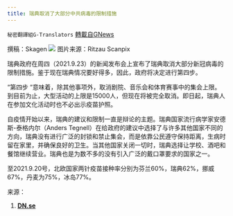 ```yaml
---
title: 瑞典取消了大部分中共病毒的限制措施
---
```

`秘密翻譯組G-Translators` [轉載自GNews](https://gnews.org/zh-hans/1550519/)

撰稿：Skagen
![](https://assets.gnews.org/wp-content/uploads/2021/09/3-63.jpg)
图片来源：Ritzau Scanpix

瑞典政府在周四（2021.9.23）的新闻发布会上宣布了瑞典取消大部分新冠病毒的限制措施。鉴于现在瑞典情况要好得多，因此，政府将决定进行第四步。

“第四步 “意味着，除其他事项外，取消剧院、音乐会和体育赛事中的集会上限。到目前为止，大型活动的上限是15000人，但现在将被完全取消。即日起，瑞典人在参加文化活动时也不必出示疫苗护照。

自疫情开始以来，瑞典的建议和限制一直是辩论的主题。瑞典国家流行病学家安德斯-泰格内尔（Anders Tegnell）在给政府的建议中选择了与许多其他国家不同的方向，瑞典没有进行广泛的封锁和禁止集会，而是依靠公民遵守保持距离，生病时留在家里，并确保良好的卫生。当其他国家关闭一切时，瑞典选择让学校、酒吧和餐馆继续营业。瑞典也是为数不多的没有引入广泛的戴口罩要求的国家之一。

至2021.9.20号，北欧国家两针疫苗接种率分别为芬兰60%，瑞典62%，挪威67%，丹麦为75%，冰岛77%。

来源：

1. **[DN.se](https://www.dn.se/sthlm/stockholm-firar-havda-restriktioner-med-konsert-i-kungsan/)**
